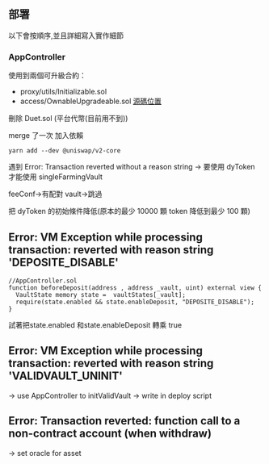 ## 部署
以下會按順序,並且詳細寫入實作細節
### AppController
使用到兩個可升級合約：
- proxy/utils/Initializable.sol
- access/OwnableUpgradeable.sol
[源碼位置](https://github.com/OpenZeppelin/openzeppelin-contracts-upgradeable)

刪除 Duet.sol (平台代幣(目前用不到))


merge 了一次
加入依賴
```
yarn add --dev @uniswap/v2-core
```


遇到
Error: Transaction reverted without a reason string
-> 要使用 dyToken 才能使用 singleFarmingVault

feeConf->有配對 vault->跳過

把 dyToken 的初始條件降低(原本的最少 10000 顆 token 降低到最少 100 顆)

## Error: VM Exception while processing transaction: reverted with reason string 'DEPOSITE_DISABLE'
```
//AppController.sol
function beforeDeposit(address , address _vault, uint) external view {
  VaultState memory state =  vaultStates[_vault];
  require(state.enabled && state.enableDeposit, "DEPOSITE_DISABLE");
}
```
試著把state.enabled 和state.enableDeposit 轉乘 true

## Error: VM Exception while processing transaction: reverted with reason string 'VALIDVAULT_UNINIT'
-> use AppController to initValidVault
-> write in deploy script

## Error: Transaction reverted: function call to a non-contract account (when withdraw)
-> set oracle for asset